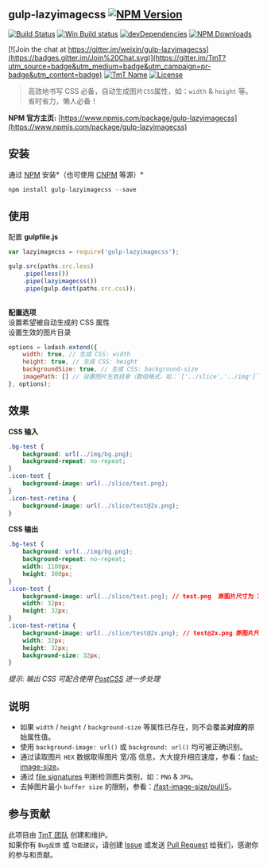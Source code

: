 ## gulp-lazyimagecss [![NPM Version](http://img.shields.io/npm/v/gulp-lazyimagecss.svg?style=flat)](https://www.npmjs.com/package/gulp-lazyimagecss "Package version") 

[![Build Status](https://travis-ci.org/weixin/node-lwip.svg)](https://travis-ci.org/weixin/gulp-lazyimagecss "Build Status")
[![Win Build status](https://img.shields.io/appveyor/ci/hzlzh/gulp-lazyimagecss.svg?label=Win%20build)](https://ci.appveyor.com/project/hzlzh/gulp-lazyimagecss) 
[![devDependencies](https://img.shields.io/david/dev/weixin/gulp-lazyimagecss.svg)](https://ci.appveyor.com/project/weixin/gulp-lazyimagecss "devDependencies") 
[![NPM Downloads](https://img.shields.io/npm/dm/gulp-lazyimagecss.svg?style=flat)](https://www.npmjs.com/package/gulp-lazyimagecss "NPM Downloads") 

[![Join the chat at https://gitter.im/weixin/gulp-lazyimagecss](https://badges.gitter.im/Join%20Chat.svg)](https://gitter.im/TmT?utm_source=badge&utm_medium=badge&utm_campaign=pr-badge&utm_content=badge)
[![TmT Name](https://img.shields.io/badge/Team-TmT-brightgreen.svg?style=flat)](https://github.com/orgs/TmT/people "Tencent Moe Team") 
[![License](https://img.shields.io/npm/l/gulp-lazyimagecss.svg?style=flat)](http://opensource.org/licenses/MIT "Feel free to contribute.") 

> 高效地书写 CSS 必备，自动生成图片`CSS`属性，如：`width` & `height` 等。   
> 省时省力，懒人必备！

**NPM 官方主页:** [https://www.npmjs.com/package/gulp-lazyimagecss](https://www.npmjs.com/package/gulp-lazyimagecss)

## 安装

通过 [NPM](https://npmjs.org/) 安装*（也可使用 [CNPM](http://cnpmjs.org/) 等源）*

```javascript
npm install gulp-lazyimagecss --save
```

## 使用

配置 **gulpfile.js**

```javascript
var lazyimagecss = require('gulp-lazyimagecss');

gulp.src(paths.src.less)
    .pipe(less())
    .pipe(lazyimagecss())
    .pipe(gulp.dest(paths.src.css));
        	
```

**配置选项**  
设置希望被自动生成的 CSS 属性  
设置生效的图片目录

```javascript
options = lodash.extend({
    width: true, // 生成 CSS: width
    height: true, // 生成 CSS: height
    backgroundSize: true, // 生成 CSS: background-size
    imagePath: [] // 设置图片生效目录（数组格式，如：`['../slice','../img']`）
}, options);
```

## 效果

**CSS 输入**


```css
.bg-test {
	background: url(../img/bg.png);
	background-repeat: no-repeat;
}
.icon-test {
	background-image: url(../slice/test.png);
}
.icon-test-retina {
	background-image: url(../slice/test@2x.png);
}
```

**CSS 输出**

```css
.bg-test {
	background: url(../img/bg.png);
	background-repeat: no-repeat;
	width: 1100px;
	height: 300px;
}
.icon-test {
	background-image: url(../slice/test.png); // test.png  原图片尺寸为 32x32
	width: 32px;
    height: 32px;
}
.icon-test-retina {
	background-image: url(../slice/test@2x.png); // test@2x.png 原图片尺寸为 64x64
	width: 32px;
    height: 32px;
    background-size: 32px;
}
```

_提示: 输出 CSS 可配合使用 [PostCSS](https://github.com/postcss/postcss) 进一步处理_

## 说明

* 如果 `width` / `height` / `background-size` 等属性已存在，则不会覆盖**对应的**原始属性值。
* 使用 `background-image: url()` 或 `background: url()` 均可被正确识别。
* 通过读取图片 `HEX` 数据取得图片 宽/高 信息，大大提升相应速度，参看：[fast-image-size](https://github.com/Ziv-Barber/fast-image-size)。
* 通过 [file signatures](https://en.wikipedia.org/wiki/List_of_file_signatures) 判断检测图片类别，如：`PNG` & `JPG`。
* 去掉图片最小 `buffer size` 的限制，参看：[/fast-image-size/pull/5](https://github.com/Ziv-Barber/fast-image-size/pull/5)。

## 参与贡献

此项目由 [TmT 团队](https://github.com/orgs/TmT/people) 创建和维护。  
如果你有 `Bug反馈` 或 `功能建议`，请创建 [Issue](https://github.com/weixin/gulp-lazyimagecss/issues) 或发送 [Pull Request](https://github.com/weixin/gulp-lazyimagecss/pulls) 给我们，感谢你的参与和贡献。